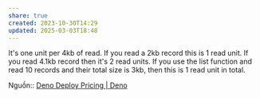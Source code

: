 ```yaml
---
share: true
created: 2023-10-30T14:29
updated: 2025-03-03T18:48
---
```

It's one unit per 4kb of read. If you read a 2kb record this is 1 read unit. If you read 4.1kb record then it's 2 read units. If you use the list function and read 10 records and their total size is 3kb, then this is 1 read unit in total.

Nguồn:: [Deno Deploy Pricing | Deno](https://deno.com/deploy/pricing)
